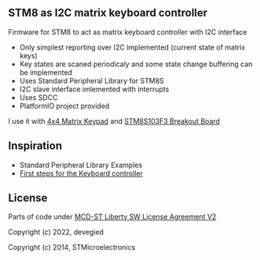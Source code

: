 ## STM8 as I2C matrix keyboard controller

Firmware for STM8 to act as matrix keyboard controller with I2C interface

- Only simplest reporting over I2C implemented (current state of matrix keys)
- Key states are scaned periodicaly and some state change buffering can be implemented
- Uses Standard Peripheral Library for STM8S
- I2C slave interface imlemented with interrupts
- Uses SDCC
- PlatformIO project provided

I use it with [4x4 Matrix Keypad](https://www.adafruit.com/product/3844) and [STM8S103F3 Breakout Board](https://www.aliexpress.com/wholesale?SearchText=STM8S103F3P6+system+board)

## Inspiration

- Standard Peripheral Library Examples
- [First steps for the Keyboard controller](https://hackaday.io/project/27520-pimp-personal-information-manager-pager/log/129973-first-steps-for-the-keyboard-controller)

## License

Parts of code under [MCD-ST Liberty SW License Agreement V2](http://www.st.com/software_license_agreement_liberty_v2)

Copyright (c) 2022, devegied

Copyright (c) 2014, STMicroelectronics